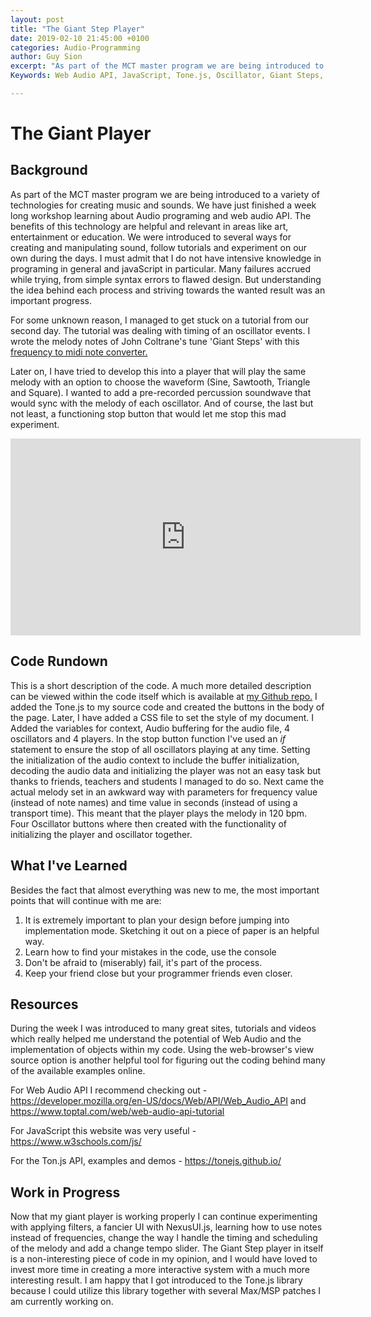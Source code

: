 ```yaml
---
layout: post
title: "The Giant Step Player"
date: 2019-02-10 21:45:00 +0100
categories: Audio-Programming
author: Guy Sion
excerpt: "As part of the MCT master program we are being introduced to a variety of technologies for creating music and sounds. We have just finished a week long workshop learning about Audio programing and web audio API. The benefits of this technology are helpful and relevant in areas like art, entertainment or education. We were introduced to several ways for creating and manipulating sound, follow tutorials and experiment on our own during the days. I must admit that I do not have intensive knowledge in programing in general and javaScript in particular. Many failures accrued while trying, from simple syntax errors to flawed design. But understanding the idea behind each process and striving towards the wanted result was an important progress."
Keywords: Web Audio API, JavaScript, Tone.js, Oscillator, Giant Steps, Jazz, Melody, Timing

---
```


# The Giant Player

## Background
As part of the MCT master program we are being introduced to a variety of technologies for creating music and sounds. We have just finished a week long workshop learning about Audio programing and web audio API. The benefits of this technology are helpful and relevant in areas like art, entertainment or education. We were introduced to several ways for creating and manipulating sound, follow tutorials and experiment on our own during the days. I must admit that I do not have intensive knowledge in programing in general and javaScript in particular. Many failures accrued while trying, from simple syntax errors to flawed design. But understanding the idea behind each process and striving towards the wanted result was an important progress.

For some unknown reason, I managed to get stuck on a tutorial from our second day. The tutorial was dealing with timing of an oscillator events. I wrote the melody notes of John Coltrane's tune 'Giant Steps' with this [frequency to midi note converter.](http://pages.mtu.edu/~suits/notefreqs.html "frequency to midi note converter")


Later on, I have tried to develop this into a player that will play the same melody with an option to choose the waveform (Sine, Sawtooth, Triangle and Square). I wanted to add a pre-recorded percussion soundwave that would sync with the melody of each oscillator. And of course, the last but not least, a functioning stop button that would let me stop this mad experiment.

<p align="center">
   <iframe width="560" height="315" src="https://www.youtube.com/watch?v=30FTr6G53VU" frameborder="0" allow="accelerometer; autoplay; encrypted-media; gyroscope; picture-in-picture" allowfullscreen></iframe>
</p>

## Code Rundown

This is a short description of the code. A much more detailed description can be viewed within the code itself which is available at [my Github repo.](https://github.com/guysion/Giant-Steps-Player "my Github repo")
I added the Tone.js to my source code and created the buttons in the body of the page. Later, I have added a CSS file to set the style of my document. I Added the variables for context, Audio buffering for the audio file, 4 oscillators and 4 players. In the stop button function I've used an *if* statement to ensure the stop of all oscillators playing at any time. Setting the initialization of the audio context to include the buffer initialization, decoding the audio data and initializing the player was not an easy task but thanks to friends, teachers and students I managed to do so. Next came the actual melody set in an awkward way with parameters for frequency value (instead of note names) and time value in seconds (instead of using a transport time). This meant that the player plays the melody in 120 bpm. Four Oscillator buttons where then created with the functionality of initializing the player and oscillator together.

## What I've Learned
Besides the fact that almost everything was new to me, the most important points that will continue with me are:
1. It is extremely important to plan your design before jumping into implementation mode. Sketching it out on a piece of paper is an helpful way.
2. Learn how to find your mistakes in the code, use the console
3. Don't be afraid to (miserably) fail, it's part of the process.
4. Keep your friend close but your programmer friends even closer.

## Resources 
During the week I was introduced to many great sites, tutorials and videos which really helped me understand the potential of Web Audio and the implementation of objects within my code. Using the web-browser's view source option is another helpful tool for figuring out the coding behind many of the available examples online.

For Web Audio API I recommend checking out - 
https://developer.mozilla.org/en-US/docs/Web/API/Web_Audio_API
and https://www.toptal.com/web/web-audio-api-tutorial

For JavaScript this website was very useful - https://www.w3schools.com/js/

For the Ton.js API, examples and demos - https://tonejs.github.io/

## Work in Progress
Now that my giant player is working properly I can continue experimenting with applying filters, a fancier UI with NexusUI.js, learning how to use notes instead of frequencies, change the way I handle the timing and scheduling of the melody and add a change tempo slider. The Giant Step player in itself is a non-interesting piece of code in my opinion, and I would have loved to invest more time in creating a more interactive system with a much more interesting result. I am happy that I got introduced to the Tone.js library because I could utilize this library together with several Max/MSP patches I am currently working on.
